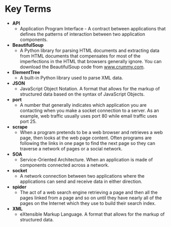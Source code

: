 # Key Terms

* **API**
  * Application Program Interface - A contract between applications that defines the patterns of interaction between two application components.
* **BeautifulSoup**
  * A Python library for parsing HTML documents and extracting data from HTML documents that compensates for most of the imperfections in the HTML that browsers generally ignore. You can download the BeautifulSoup code from www.crummy.com.
* **ElementTree**
  * A built-in Python library used to parse XML data.
* **JSON**
  * JavaScript Object Notation. A format that allows for the markup of structured data based on the syntax of JavaScript Objects.
* **port**
  * A number that generally indicates which application you are contacting when you make a socket connection to a server. As an example, web traffic usually uses port 80 while email traffic uses port 25.
* **scrape**
  * When a program pretends to be a web browser and retrieves a web page, then looks at the web page content. Often programs are following the links in one page to find the next page so they can traverse a network of pages or a social network.
* **SOA**
  * Service-Oriented Architecture. When an application is made of components connected across a network.
* **socket**
  * A network connection between two applications where the applications can send and receive data in either direction.
* **spider**
  * The act of a web search engine retrieving a page and then all the pages linked from a page and so on until they have nearly all of the pages on the Internet which they use to build their search index.
* **XML**
  * eXtensible Markup Language. A format that allows for the markup of structured data.



